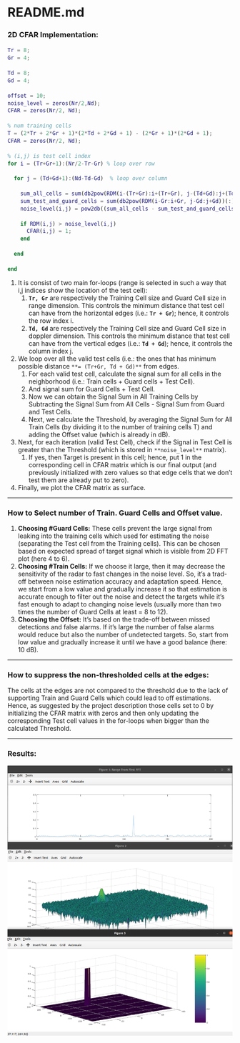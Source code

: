 # README.md

### 2D CFAR Implementation:

```matlab
Tr = 8;
Gr = 4;

Td = 8;
Gd = 4;

offset = 10;
noise_level = zeros(Nr/2,Nd);
CFAR = zeros(Nr/2, Nd);

% num training cells
T = (2*Tr + 2*Gr + 1)*(2*Td + 2*Gd + 1) - (2*Gr + 1)*(2*Gd + 1);  
CFAR = zeros(Nr/2, Nd);

% (i,j) is test cell index
for i = (Tr+Gr+1):(Nr/2-Tr-Gr) % loop over row
  
  for j = (Td+Gd+1):(Nd-Td-Gd)  % loop over column
    
    sum_all_cells = sum(db2pow(RDM(i-(Tr+Gr):i+(Tr+Gr), j-(Td+Gd):j+(Td+Gd)))(:));
    sum_test_and_guard_cells = sum(db2pow(RDM(i-Gr:i+Gr, j-Gd:j+Gd))(:));
    noise_level(i,j) = pow2db((sum_all_cells - sum_test_and_guard_cells)/T) + offset;
    
    if RDM(i,j) > noise_level(i,j)
      CFAR(i,j) = 1;
    end
    
  end
  
end
```

1. It is consist of two main for-loops (range is selected in such a way that i,j indices show the location of the test cell):
    1.  **`Tr, Gr`** are respectively the Training Cell size and Guard Cell size in range dimension. This controls the minimum distance that test cell can have from the horizontal edges (i.e.: **`Tr + Gr`**); hence, it controls the row index i.
    2. **`Td, Gd`** are respectively the Training Cell size and Guard Cell size in doppler dimension. This controls the minimum distance that test cell can have from the vertical edges (i.e.: **`Td + Gd`**); hence, it controls the column index j.
2. We loop over all the valid test cells (i.e.: the ones that has minimum possible distance `**= (Tr+Gr, Td + Gd)**` from edges.
    1. For each valid test cell, calculate the signal sum for all cells in the neighborhood (i.e.: Train cells + Guard cells + Test Cell). 
    2. And signal sum for Guard Cells + Test Cell.
    3. Now we can obtain the Signal Sum in All Training Cells by Subtracting the Signal Sum from All Cells - Signal Sum from Guard and Test Cells. 
    4. Next, we calculate the Threshold, by averaging the Signal Sum for All Train Cells (by dividing it to the number of training cells T) and adding the Offset value (which is already in dB).
3. Next, for each iteration (valid Test Cell), check if the Signal in Test Cell is greater than the Threshold (which is stored in `**noise_level**` matrix).
    1. If yes, then Target is present in this cell; hence, put 1 in the corresponding cell in CFAR matrix which is our final output (and previously initialized with zero values so that edge cells that we don’t test them are already put to zero).
4. Finally, we plot the CFAR matrix as surface. 

---

### How to Select number of Train. Guard Cells and Offset value.

1. **Choosing #Guard Cells:** These cells prevent the large signal from leaking into the training cells which used for estimating the noise (separating the Test cell from the Training cells). This can be chosen based on expected spread of target signal which is visible from 2D FFT plot (here 4 to 6). 
2. **Choosing #Train Cells:** If we choose it large, then it may decrease the sensitivity of the radar to fast changes in the noise level. So, it’s a trad-off between noise estimation accuracy and adaptation speed. Hence, we start from a low value and gradually increase it so that estimation is accurate enough to filter out the noise and detect the targets while it’s fast enough to adapt to changing noise levels (usually more than two times the number of Guard Cells at least = 8 to 12). 
3. **Choosing the Offset:** It’s based on the trade-off between missed detections and false alarms. If it’s large the number of false alarms would reduce but also the number of undetected targets.  So, start from low value and gradually increase it until we have a good balance (here: 10 dB). 

---

### How to suppress the non-thresholded cells at the edges:

The cells at the edges are not compared to the threshold due to the lack of supporting Train and Guard Cells which could lead to off estimations. Hence, as suggested by the project description those cells set to 0 by initializing the CFAR matrix with zeros and then only updating the corresponding Test cell values in the for-loops when bigger than the calculated Threshold.

---
### Results:
![Untitled](./README_media/Untitled.png)
